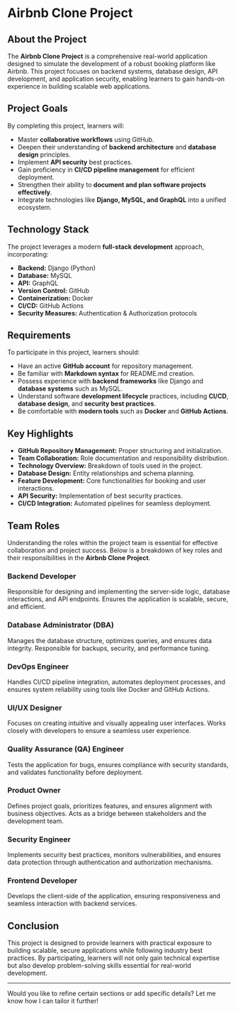# Airbnb Clone Project

## About the Project
The **Airbnb Clone Project** is a comprehensive real-world application designed to simulate the development of a robust booking platform like Airbnb. This project focuses on backend systems, database design, API development, and application security, enabling learners to gain hands-on experience in building scalable web applications.

## Project Goals
By completing this project, learners will:
- Master **collaborative workflows** using GitHub.
- Deepen their understanding of **backend architecture** and **database design** principles.
- Implement **API security** best practices.
- Gain proficiency in **CI/CD pipeline management** for efficient deployment.
- Strengthen their ability to **document and plan software projects effectively**.
- Integrate technologies like **Django, MySQL, and GraphQL** into a unified ecosystem.

## Technology Stack
The project leverages a modern **full-stack development** approach, incorporating:
- **Backend:** Django (Python)
- **Database:** MySQL
- **API:** GraphQL
- **Version Control:** GitHub
- **Containerization:** Docker
- **CI/CD:** GitHub Actions
- **Security Measures:** Authentication & Authorization protocols

## Requirements
To participate in this project, learners should:
- Have an active **GitHub account** for repository management.
- Be familiar with **Markdown syntax** for README.md creation.
- Possess experience with **backend frameworks** like Django and **database systems** such as MySQL.
- Understand software **development lifecycle** practices, including **CI/CD**, **database design**, and **security best practices**.
- Be comfortable with **modern tools** such as **Docker** and **GitHub Actions**.

## Key Highlights
- **GitHub Repository Management:** Proper structuring and initialization.
- **Team Collaboration:** Role documentation and responsibility distribution.
- **Technology Overview:** Breakdown of tools used in the project.
- **Database Design:** Entity relationships and schema planning.
- **Feature Development:** Core functionalities for booking and user interactions.
- **API Security:** Implementation of best security practices.
- **CI/CD Integration:** Automated pipelines for seamless deployment.

## Team Roles

Understanding the roles within the project team is essential for effective collaboration and project success. Below is a breakdown of key roles and their responsibilities in the **Airbnb Clone Project**.

### Backend Developer
Responsible for designing and implementing the server-side logic, database interactions, and API endpoints. Ensures the application is scalable, secure, and efficient.

### Database Administrator (DBA)
Manages the database structure, optimizes queries, and ensures data integrity. Responsible for backups, security, and performance tuning.

### DevOps Engineer
Handles CI/CD pipeline integration, automates deployment processes, and ensures system reliability using tools like Docker and GitHub Actions.

### UI/UX Designer
Focuses on creating intuitive and visually appealing user interfaces. Works closely with developers to ensure a seamless user experience.

### Quality Assurance (QA) Engineer
Tests the application for bugs, ensures compliance with security standards, and validates functionality before deployment.

### Product Owner
Defines project goals, prioritizes features, and ensures alignment with business objectives. Acts as a bridge between stakeholders and the development team.

### Security Engineer
Implements security best practices, monitors vulnerabilities, and ensures data protection through authentication and authorization mechanisms.

### Frontend Developer
Develops the client-side of the application, ensuring responsiveness and seamless interaction with backend services.




## Conclusion
This project is designed to provide learners with practical exposure to building scalable, secure applications while following industry best practices. By participating, learners will not only gain technical expertise but also develop problem-solving skills essential for real-world development.

---

Would you like to refine certain sections or add specific details? Let me know how I can tailor it further!